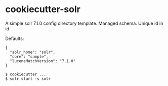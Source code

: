 cookiecutter-solr
=================

A simple solr 7.1.0 config directory template. Managed schema. Unique id in id.

Defaults:

```
{
  "solr_home": "solr",
  "core": "sample",
  "luceneMatchVersion": "7.1.0"
}
```

```
$ cookiecutter ...
$ solr start -s solr
```
